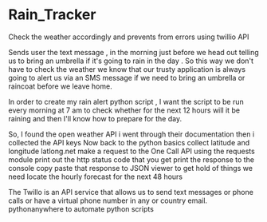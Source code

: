 # Rain_Tracker
Check the weather accordingly and prevents from errors using twillio API

Sends user the text message , in the morning just before we head out telling us to bring an umbrella if it's going to rain in the day . So this way we don't have to check the weather we know that our trusty application is always going to alert us via an SMS message if we need to bring an umbrella or raincoat before we leave home.

In order to create my rain alert python script , I want the script to be run every morning at 7 am to check whether for the next 12 hours will it be raining and then I'll know how to prepare for the day.

So, I found the open weather API i went through their documentation then i collected the API keys 
Now back to the python basics
collect latitude and longitude latlong.net 
make a request to the One Call API using the requests module
print out the http status code that you get 
print the response to the console
copy paste that response to JSON viewer to get hold of things we need
locate the hourly forecast for the next 48 hours

The Twillo is an API service that allows us to send text messages or phone calls or have a virtual phone number in any or  country email.
pythonanywhere to automate python scripts
